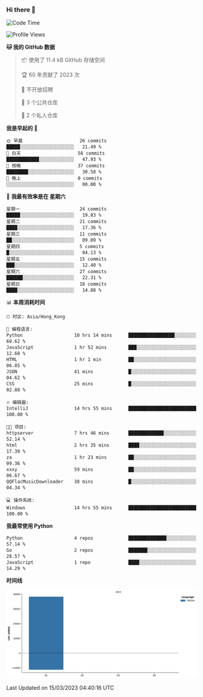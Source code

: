 ### Hi there 👋

<!--
**Mrzqd/Mrzqd** is a ✨ _special_ ✨ repository because its `README.md` (this file) appears on your GitHub profile.

Here are some ideas to get you started:

- 🔭 I’m currently working on ...
- 🌱 I’m currently learning ...
- 👯 I’m looking to collaborate on ...
- 🤔 I’m looking for help with ...
- 💬 Ask me about ...
- 📫 How to reach me: ...
- 😄 Pronouns: ...
- ⚡ Fun fact: ...
-->
<!--START_SECTION:waka-->
![Code Time](http://img.shields.io/badge/Code%20Time-60%20hrs%2012%20mins-blue)

![Profile Views](http://img.shields.io/badge/%E4%B8%AA%E4%BA%BA%E8%B5%84%E6%96%99%E8%A7%82%E7%9C%8B%E6%AC%A1%E6%95%B0-9-blue)

**🐱 我的 GitHub 数据** 

> 📦  使用了 11.4 kB GitHub 存储空间 
 > 
> 🏆 60 年贡献了 2023 次
 > 
> 🚫 不开放招聘
 > 
> 📜 3 个公共仓库 
 > 
> 🔑 2 个私人仓库 
 > 
**我是早起的 🐤** 

```text
🌞 早晨                     26 commits          █████░░░░░░░░░░░░░░░░░░░░   21.49 % 
🌆 白天                     58 commits          ████████████░░░░░░░░░░░░░   47.93 % 
🌃 傍晚                     37 commits          ████████░░░░░░░░░░░░░░░░░   30.58 % 
🌙 晚上                     0 commits           ░░░░░░░░░░░░░░░░░░░░░░░░░   00.00 % 
```
📅 **我最有效率是在 星期六** 

```text
星期一                      24 commits          █████░░░░░░░░░░░░░░░░░░░░   19.83 % 
星期二                      21 commits          ████░░░░░░░░░░░░░░░░░░░░░   17.36 % 
星期三                      11 commits          ██░░░░░░░░░░░░░░░░░░░░░░░   09.09 % 
星期四                      5 commits           █░░░░░░░░░░░░░░░░░░░░░░░░   04.13 % 
星期五                      15 commits          ███░░░░░░░░░░░░░░░░░░░░░░   12.40 % 
星期六                      27 commits          ██████░░░░░░░░░░░░░░░░░░░   22.31 % 
星期日                      18 commits          ████░░░░░░░░░░░░░░░░░░░░░   14.88 % 
```


📊 **本周消耗时间** 

```text
🕑︎ 时区: Asia/Hong_Kong

💬 编程语言: 
Python                   10 hrs 14 mins      █████████████████░░░░░░░░   68.62 % 
JavaScript               1 hr 52 mins        ███░░░░░░░░░░░░░░░░░░░░░░   12.60 % 
HTML                     1 hr 1 min          ██░░░░░░░░░░░░░░░░░░░░░░░   06.85 % 
JSON                     41 mins             █░░░░░░░░░░░░░░░░░░░░░░░░   04.62 % 
CSS                      25 mins             █░░░░░░░░░░░░░░░░░░░░░░░░   02.88 % 

🔥 编辑器: 
IntelliJ                 14 hrs 55 mins      █████████████████████████   100.00 % 

🐱‍💻 项目: 
httpserver               7 hrs 46 mins       █████████████░░░░░░░░░░░░   52.14 % 
html                     2 hrs 35 mins       ████░░░░░░░░░░░░░░░░░░░░░   17.38 % 
za                       1 hr 23 mins        ██░░░░░░░░░░░░░░░░░░░░░░░   09.36 % 
xxxy                     59 mins             ██░░░░░░░░░░░░░░░░░░░░░░░   06.67 % 
QQFlacMusicDownloader    38 mins             █░░░░░░░░░░░░░░░░░░░░░░░░   04.34 % 

💻 操作系统: 
Windows                  14 hrs 55 mins      █████████████████████████   100.00 % 
```

**我最常使用 Python** 

```text
Python                   4 repos             ██████████████░░░░░░░░░░░   57.14 % 
Go                       2 repos             ███████░░░░░░░░░░░░░░░░░░   28.57 % 
JavaScript               1 repo              ████░░░░░░░░░░░░░░░░░░░░░   14.29 % 
```



**时间线**

![Lines of Code chart](https://raw.githubusercontent.com/Mrzqd/Mrzqd/main/assets/bar_graph.png)


 Last Updated on 15/03/2023 04:40:16 UTC
<!--END_SECTION:waka-->
